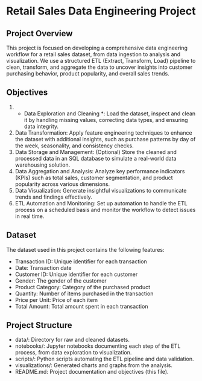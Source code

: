 # Retail Sales Data Engineering Project 
## Project Overview
This project is focused on developing a comprehensive data engineering workflow for a retail sales dataset, from data ingestion to analysis and visualization. We use a structured ETL (Extract, Transform, Load) pipeline to clean, transform, and aggregate the data to uncover insights into customer purchasing behavior, product popularity, and overall sales trends.

## Objectives
1. * Data Exploration and Cleaning *: Load the dataset, inspect and clean it by handling missing values, correcting data types, and ensuring data integrity.
2. Data Transformation: Apply feature engineering techniques to enhance the dataset with additional insights, such as purchase patterns by day of the week, seasonality, and consistency checks.
3. Data Storage and Management: (Optional) Store the cleaned and processed data in an SQL database to simulate a real-world data warehousing solution.
4. Data Aggregation and Analysis: Analyze key performance indicators (KPIs) such as total sales, customer segmentation, and product popularity across various dimensions.
5. Data Visualization: Generate insightful visualizations to communicate trends and findings effectively.
6. ETL Automation and Monitoring: Set up automation to handle the ETL process on a scheduled basis and monitor the workflow to detect issues in real time.
## Dataset
The dataset used in this project contains the following features:

* Transaction ID: Unique identifier for each transaction
* Date: Transaction date
* Customer ID: Unique identifier for each customer
* Gender: The gender of the customer
* Product Category: Category of the purchased product
* Quantity: Number of items purchased in the transaction
* Price per Unit: Price of each item
* Total Amount: Total amount spent in each transaction
## Project Structure
* data/: Directory for raw and cleaned datasets.
* notebooks/: Jupyter notebooks documenting each step of the ETL process, from data exploration to visualization.
* scripts/: Python scripts automating the ETL pipeline and data validation.
* visualizations/: Generated charts and graphs from the analysis.
* README.md: Project documentation and objectives (this file).
